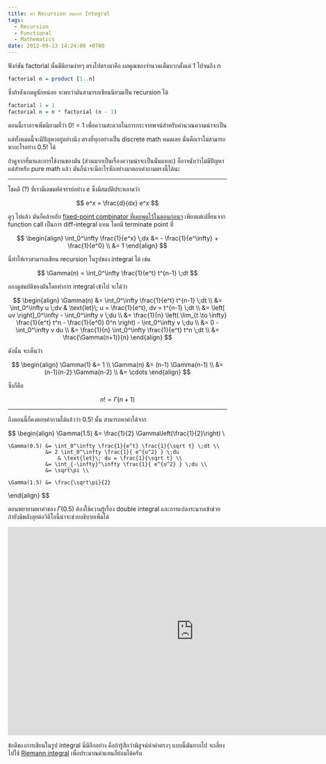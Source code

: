 ```yaml
---
title: ทำ Recursion บนการ Integral
tags:
  - Recursion
  - Functional
  - Mathematics
date: 2012-09-13 14:24:00 +0700
---
```


ฟังก์ชัน factorial นั้นมีนิยามง่ายๆ ตรงไปตรงมาคือ ผลคูณของจำนวนเต็มบวกตั้งแต่ $1$ ไปจนถึง $n$

``` haskell
factorial n = product [1..n]
```

ซึ่งถ้าสังเกตดูซักหน่อย จะพบว่ามันสามารถเขียนนิยามเป็น recursion ได้

``` haskell
factorial 1 = 1
factorial n = n * factorial (n - 1)
```

ตอนนี้เราอาจเพิ่มนิยามที่ว่า $0! = 1$ เพื่อความสะดวกในการกระจายพจน์สำหรับคำนวณความน่าจะเป็น

แต่ทั้งหมดนี้จะมีปัญหาอยู่อย่างนึง ตรงที่ทุกอย่างเป็น discrete math หมดเลย นั่นคือเราไม่สามารถหาอะไรอย่าง $0.5!$ ได้

ถ้าดูจากที่มาและการใช้งานของมัน (ส่วนมากเป็นเรื่องความน่าจะเป็นนั่นแหละ) ก็อาจนับว่าไม่มีปัญหา แต่สำหรับ pure math แล้ว มันก็น่าจะมีอะไรซักอย่างมาตอบคำถามตรงนี้ได้นะ

---

โชคดี (?) ที่เรามีเลขมหัศจรรย์อย่าง $e$ ซึ่งมีสมบัติประหลาดว่า

$$
    e^x = \frac{d}{dx} e^x
$$

ดูๆ ไปแล้ว มันก็คล้ายกับ [fixed-point combinator ที่เคยพูดไว้ในตอนก่อนๆ][y combinator] เพียงแต่เปลี่ยนจาก function call เป็นการ diff-integral แทน โดยมี terminate point ที่

$$ \begin{align}
    \int_0^\infty \frac{1}{e^x} \;dx &= - \frac{1}{e^\infty} + \frac{1}{e^0} \\
                                     &= 1
\end{align} $$

นี่ทำให้เราสามารถเขียน recursion ในรูปของ integral ได้ เช่น

$$
    \Gamma(n) = \int_0^\infty \frac{1}{e^t} t^{n-1} \;dt
$$

ลองดูสมบัติของมันโดยทำการ integral เข้าไป จะได้ว่า

$$ \begin{align}
    \Gamma(n) &= \int_0^\infty \frac{1}{e^t} t^{n-1} \;dt \\
              &= \int_0^\infty u \;dv
                  & \text{let}\; u = \frac{1}{e^t}, dv = t^{n-1} \;dt \\
              &= \left[ uv \right]_0^\infty - \int_0^\infty v \;du \\
              &= \frac{1}{n} \left( \lim_{t \to \infty} \frac{1}{e^t} t^n - \frac{1}{e^0} 0^n \right) - \int_0^\infty v \;du \\
              &= 0 - \int_0^\infty v du \\
              &= \frac{1}{n} \int_0^\infty \frac{1}{e^t} t^n \;dt \\
              &= \frac{\Gamma(n+1)}{n}
\end{align} $$

ดังนั้น จะเห็นว่า

$$ \begin{align}
    \Gamma(1) &= 1 \\
    \Gamma(n) &= (n-1) \Gamma(n-1) \\
              &= (n-1)(n-2) \Gamma(n-2) \\
              &= \cdots
\end{align} $$

ซึ่งก็คือ

$$
    n! = \Gamma(n+1)
$$

---

ถึงตอนนี้ก็คงตอบคำถามได้แล้วว่า $0.5!$ นั้น สามารถหาค่าได้จาก

$$ \begin{align}
    \Gamma(1.5) &= \frac{1}{2} \Gamma\left(\frac{1}{2}\right) \\

    \Gamma(0.5) &= \int_0^\infty \frac{1}{e^t} \frac{1}{\sqrt t} \;dt \\
                &= 2 \int_0^\infty \frac{1}{ e^{u^2} } \;du
                    & \text{let}\; du = \frac{1}{\sqrt t} \\
                &= \int_{-\infty}^\infty \frac{1}{ e^{u^2} } \;du \\
                &= \sqrt\pi \\

    \Gamma(1.5) &= \frac{\sqrt\pi}{2}
\end{align} $$

ตอนพยายามหาค่าของ $\Gamma(0.5)$ ต้องใช้ความรู้เรื่อง double integral และการแปลงระนาบเข้าช่วย ถ้ายังมีพลังลุยต่อวิดีโอนี้น่าจะช่วยอธิบายเพิ่มได้

<iframe width="853" height="480" src="https://www.youtube.com/embed/fWOGfzC3IeY" frameborder="0" allowfullscreen></iframe>

ข้อดีของการเขียนในรูป integral นี่มีอีกอย่าง คือถ้ารู้สึกว่าพิสูจน์ห่าค่าตรงๆ แบบนี้มันยากไป จะเลี่ยงไปใช้ [Riemann integral][] เพื่อประมาณค่าแทนก็ย่อมได้ครับ


[y combinator]: //neizod.blogspot.com/2012/08/y-combinator.html
[Riemann integral]: //en.wikipedia.org/wiki/Riemann_integral
